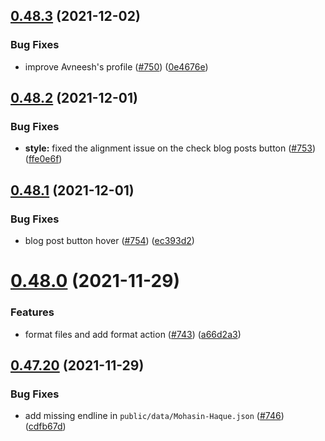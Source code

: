 ## [0.48.3](https://github.com/EddieHubCommunity/LinkFree/compare/v0.48.2...v0.48.3) (2021-12-02)


### Bug Fixes

* improve Avneesh's profile ([#750](https://github.com/EddieHubCommunity/LinkFree/issues/750)) ([0e4676e](https://github.com/EddieHubCommunity/LinkFree/commit/0e4676ef865e63905b98e469a79427487ae38a65))



## [0.48.2](https://github.com/EddieHubCommunity/LinkFree/compare/v0.48.1...v0.48.2) (2021-12-01)


### Bug Fixes

* **style:** fixed the alignment issue on the check blog posts button ([#753](https://github.com/EddieHubCommunity/LinkFree/issues/753)) ([ffe0e6f](https://github.com/EddieHubCommunity/LinkFree/commit/ffe0e6f14b95fcf9702e87a787eea2966c2077fa))



## [0.48.1](https://github.com/EddieHubCommunity/LinkFree/compare/v0.48.0...v0.48.1) (2021-12-01)


### Bug Fixes

* blog post button hover ([#754](https://github.com/EddieHubCommunity/LinkFree/issues/754)) ([ec393d2](https://github.com/EddieHubCommunity/LinkFree/commit/ec393d2081c2be0b7ec0a3a65efa1ac08243cdb4))



# [0.48.0](https://github.com/EddieHubCommunity/LinkFree/compare/v0.47.20...v0.48.0) (2021-11-29)


### Features

* format files and add format action ([#743](https://github.com/EddieHubCommunity/LinkFree/issues/743)) ([a66d2a3](https://github.com/EddieHubCommunity/LinkFree/commit/a66d2a3ae24dc3b85a3b552387319e9fca7675a7))



## [0.47.20](https://github.com/EddieHubCommunity/LinkFree/compare/v0.47.19...v0.47.20) (2021-11-29)


### Bug Fixes

* add missing endline in `public/data/Mohasin-Haque.json` ([#746](https://github.com/EddieHubCommunity/LinkFree/issues/746)) ([cdfb67d](https://github.com/EddieHubCommunity/LinkFree/commit/cdfb67d59e33af5d1113fdcfb84b63179f1e2102))



